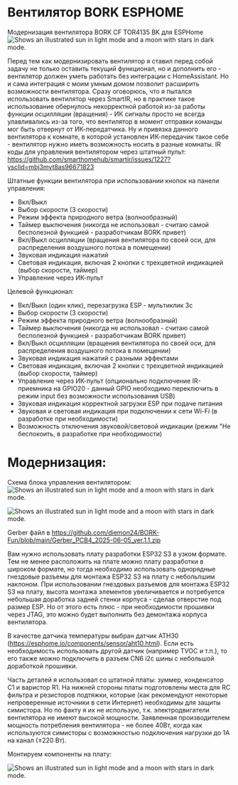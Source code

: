 # Вентилятор BORK ESPHOME 
Модернизация вентилятора BORK CF TOR4135 BK для ESPHome
<picture>
  <source media="(prefers-color-scheme: dark)" srcset="https://github.com/diemon24/BORK-Fun/blob/main/img/1_55253.jpg?raw=true">
  <source media="(prefers-color-scheme: light)" srcset="[https://github.com/diemon24/BORK-Fun/blob/main/img/SCH_BORK%20FAN_1-P1_2025-06-05.png?raw=true](https://github.com/diemon24/BORK-Fun/blob/main/img/1_55253.jpg?raw=true)">
  <img alt="Shows an illustrated sun in light mode and a moon with stars in dark mode." src="https://github.com/diemon24/BORK-Fun/blob/main/img/1_55253.jpg?raw=true)">
</picture>

Перед тем как модернизировать вентилятор я ставил перед собой задачу не только оставить текущий функционал, но и дополнить его - вентилятор должен уметь работать без интеграции с HomeAssistant. Но и сама интеграция с моим умным домом позволит расширить возможности вентилятора. 
Сразу оговорюсь, что я пытался использовать вентилятор через SmartIR, но в практике такое использование обернулось некорректной работой из-за работы функции осцилляции (вращения) - ИК сигналы просто не всегда улавливались из-за того, что вентилятор в момент отправки команды мог быть отвернут от ИК-передатчика. Ну и привязка данного вентилятора к комнате, в которой установлен ИК-передачик такое себе - вентилятор нужно иметь возможность носить в разные комнаты. 
IR коды для управления вентилятором через штатный пульт: https://github.com/smarthomehub/smartir/issues/1227?ysclid=mbj3myt8as96671823

Штатные функции вентилятора при использовании кнопок на панели управления: 
- Вкл/Выкл
- Выбор скорости (3 скорости)
- Режим эффекта природного ветра (волнообразный)
- Таймер выключения (никогда не использовал - считаю самой бесполезной функцией - разработчикам BORK привет)
- Вкл/Выкл осцилляции (вращения вентилятора по своей оси, для распределения воздушного потока в помещении)
- Звуковая индикация нажатий 
- Световая индикация, включая 2 кнопки с трехцветной индикацией (выбор скорости, таймер)
- Управление через ИК-пульт

Целевой функционал: 
- Вкл/Выкл (один клик), перезагрузка ESP - мультиклик 3c
- Выбор скорости (3 скорости)
- Режим эффекта природного ветра (волнообразный)
- Таймер выключения (никогда не использовал - считаю самой бесполезной функцией - разработчикам BORK привет)
- Вкл/Выкл осцилляции (вращения вентилятора по своей оси, для распределения воздушного потока в помещении)
- Звуковая индикация нажатий с разными эффектами
- Световая индикация, включая 2 кнопки с трехцветной индикацией (выбор скорости, таймер)
- Управление через ИК-пульт (опционально подключение IR-приемника на GPIO20 - данный GPIO необходимо переключить в режим input без возможности использования USB)
- Звуковая индикация корректной загрузки ESP при подаче питания
- Звуковая и световая индикация при подключении к сети Wi-Fi (в разработке при необходимости)
- Возможность отключения звуковой/световой индикации (режим "Не беспокоить, в разработке при необходимости) 


# Модернизация: 

Схема блока управления вентилятором:
<picture>
  <source media="(prefers-color-scheme: dark)" srcset="https://github.com/diemon24/BORK-Fun/blob/main/img/SCH_BORK%20FAN_1-P1_2025-06-05.png?raw=true">
  <source media="(prefers-color-scheme: light)" srcset="https://github.com/diemon24/BORK-Fun/blob/main/img/SCH_BORK%20FAN_1-P1_2025-06-05.png?raw=true">
  <img alt="Shows an illustrated sun in light mode and a moon with stars in dark mode." src="https://github.com/diemon24/BORK-Fun/blob/main/img/SCH_BORK%20FAN_1-P1_2025-06-05.png?raw=true">
</picture>

<picture>
  <source media="(prefers-color-scheme: dark)" srcset="https://github.com/diemon24/BORK-Fun/blob/main/img/3D_PCB4_2025-06-05_top.png?raw=true">
  <source media="(prefers-color-scheme: light)" srcset="https://github.com/diemon24/BORK-Fun/blob/main/img/3D_PCB4_2025-06-05_top.png?raw=true">
  <img alt="Shows an illustrated sun in light mode and a moon with stars in dark mode." src="https://github.com/diemon24/BORK-Fun/blob/main/img/3D_PCB4_2025-06-05_top.png?raw=true">
</picture>

Gerber файл в https://github.com/diemon24/BORK-Fun/blob/main/Gerber_PCB4_2025-06-05_ver.1.1.zip


Вам нужно использовать плату разработки ESP32 S3 в узком формате. Тем не менее расположить на плате можно плату разработки в широком формате, но тогда необходимо использовать однорядные гнездовые разъемы для монтажа ESP32 S3 на плату с небольлшим наклоном. При использовании гнездовых разъемов для монтажа ESP32 S3 на плату, высота монтажа элементов увеличивается и потребуется небольшая доработка задней стенки корпуса - сделав отверстие под размер ESP. Но от этого есть плюс - при необходимости прошивки через JTAG, это можно будет выполнить без демонтажа корпуса вентилятора. 

В качестве датчика температуры выбран датчик ATH30 (https://esphome.io/components/sensor/aht10.html). Если есть необходимость использовать другой датчик (например TVOC и т.п.), то его также можно подключить в разъем CN6 i2c шины с небольшой доработкой прошивки. 

Часть деталей я использовал со штатной платы: зуммер, конденсатор C1 и варистор R1. 
На нижней стороны платы подготовлены места для RC фильтра и резисторов подтяжки, которые (как рекомендуют некоторые непроверенные источники в сети Интернет) необходимы для защиты симистора. Но по факту я их не использую, т.к. электродвигатели вентилятора не имеют высокой мощности. Заявленная производителем мощность потребления вентилятора - не более 40Вт, когда как используются симисторы с возможностью подключения нагрузки до 1А на канал (±220 Вт). 

Монтируем компоненты на плату:

<picture>
  <source media="(prefers-color-scheme: dark)" srcset="https://github.com/diemon24/BORK-Fun/blob/main/img/IMG_20250601_235638%202.JPG?raw=true">
  <source media="(prefers-color-scheme: light)" srcset="https://github.com/diemon24/BORK-Fun/blob/main/img/IMG_20250601_235638%202.JPG?raw=true">
  <img alt="Shows an illustrated sun in light mode and a moon with stars in dark mode." src="https://github.com/diemon24/BORK-Fun/blob/main/img/IMG_20250601_235638%202.JPG?raw=true">
</picture>



